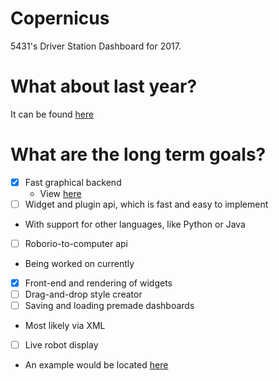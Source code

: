 # Copernicus
5431's Driver Station Dashboard for 2017.

# What about last year?
It can be found [here](https://github.com/frc5431/Smarter-Dashboard)

# What are the long term goals?
* [X] Fast graphical backend 
  * View [here](https://github.com/liavt/MACE)
* [ ]  Widget and plugin api, which is fast and easy to implement
  * With support for other languages, like Python or Java
* [ ]  Roborio-to-computer api
  * Being worked on currently
* [X]  Front-end and rendering of widgets
* [ ]  Drag-and-drop style creator
* [ ]  Saving and loading premade dashboards
  * Most likely via XML
* [ ]  Live robot display
  * An example would be located [here](https://github.com/frc5431/ThingworxDemo)
